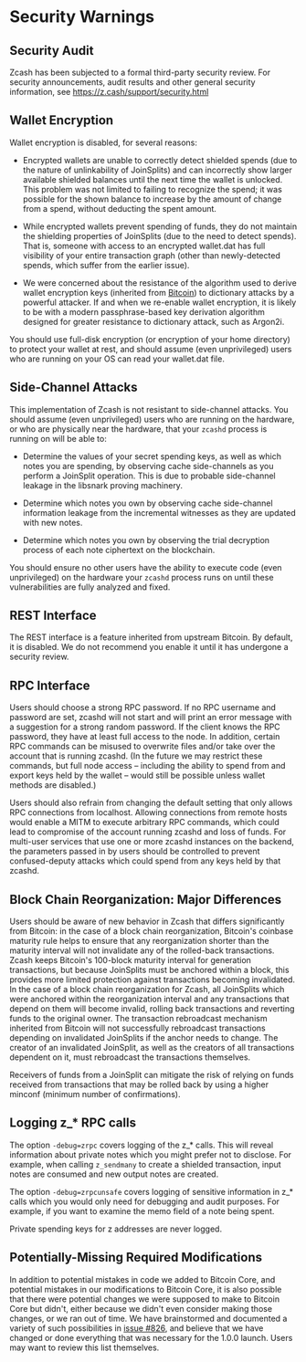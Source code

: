 Security Warnings
=================

Security Audit
--------------

Zcash has been subjected to a formal third-party security review. For security
announcements, audit results and other general security information, see
https://z.cash/support/security.html

Wallet Encryption
-----------------

Wallet encryption is disabled, for several reasons:

- Encrypted wallets are unable to correctly detect shielded spends (due to the
  nature of unlinkability of JoinSplits) and can incorrectly show larger
  available shielded balances until the next time the wallet is unlocked. This
  problem was not limited to failing to recognize the spend; it was possible
  for the shown balance to increase by the amount of change from a spend,
  without deducting the spent amount.

- While encrypted wallets prevent spending of funds, they do not maintain the
  shielding properties of JoinSplits (due to the need to detect spends). That
  is, someone with access to an encrypted wallet.dat has full visibility of
  your entire transaction graph (other than newly-detected spends, which suffer
  from the earlier issue).

- We were concerned about the resistance of the algorithm used to derive wallet
  encryption keys (inherited from
  [Bitcoin](https://bitcoin.org/en/secure-your-wallet)) to dictionary attacks
  by a powerful attacker. If and when we re-enable wallet encryption, it is
  likely to be with a modern passphrase-based key derivation algorithm designed
  for greater resistance to dictionary attack, such as Argon2i.

You should use full-disk encryption (or encryption of your home directory) to
protect your wallet at rest, and should assume (even unprivileged) users who
are running on your OS can read your wallet.dat file.

Side-Channel Attacks
--------------------

This implementation of Zcash is not resistant to side-channel attacks. You
should assume (even unprivileged) users who are running on the hardware, or who
are physically near the hardware, that your `zcashd` process is running on
will be able to:

- Determine the values of your secret spending keys, as well as which notes you
  are spending, by observing cache side-channels as you perform a JoinSplit
  operation. This is due to probable side-channel leakage in the libsnark
  proving machinery.

- Determine which notes you own by observing cache side-channel information
  leakage from the incremental witnesses as they are updated with new notes.

- Determine which notes you own by observing the trial decryption process of
  each note ciphertext on the blockchain.

You should ensure no other users have the ability to execute code (even
unprivileged) on the hardware your `zcashd` process runs on until these
vulnerabilities are fully analyzed and fixed.

REST Interface
--------------

The REST interface is a feature inherited from upstream Bitcoin.  By default,
it is disabled. We do not recommend you enable it until it has undergone a
security review.

RPC Interface
---------------

Users should choose a strong RPC password. If no RPC username and password are
set, zcashd will not start and will print an error message with a suggestion
for a strong random password. If the client knows the RPC password, they have
at least full access to the node. In addition, certain RPC commands can be
misused to overwrite files and/or take over the account that is running zcashd.
(In the future we may restrict these commands, but full node access – including
the ability to spend from and export keys held by the wallet – would still be
possible unless wallet methods are disabled.)

Users should also refrain from changing the default setting that only allows
RPC connections from localhost. Allowing connections from remote hosts would
enable a MITM to execute arbitrary RPC commands, which could lead to compromise
of the account running zcashd and loss of funds. For multi-user services that
use one or more zcashd instances on the backend, the parameters passed in by
users should be controlled to prevent confused-deputy attacks which could spend
from any keys held by that zcashd.

Block Chain Reorganization: Major Differences
---------------------------------------------

Users should be aware of new behavior in Zcash that differs significantly from
Bitcoin: in the case of a block chain reorganization, Bitcoin's coinbase
maturity rule helps to ensure that any reorganization shorter than the maturity
interval will not invalidate any of the rolled-back transactions. Zcash keeps
Bitcoin's 100-block maturity interval for generation transactions, but because
JoinSplits must be anchored within a block, this provides more limited
protection against transactions becoming invalidated. In the case of a block
chain reorganization for Zcash, all JoinSplits which were anchored within the
reorganization interval and any transactions that depend on them will become
invalid, rolling back transactions and reverting funds to the original owner.
The transaction rebroadcast mechanism inherited from Bitcoin will not
successfully rebroadcast transactions depending on invalidated JoinSplits if
the anchor needs to change. The creator of an invalidated JoinSplit, as well as
the creators of all transactions dependent on it, must rebroadcast the
transactions themselves.

Receivers of funds from a JoinSplit can mitigate the risk of relying on funds
received from transactions that may be rolled back by using a higher minconf
(minimum number of confirmations).

Logging z_* RPC calls
---------------------

The option `-debug=zrpc` covers logging of the z_* calls.  This will reveal
information about private notes which you might prefer not to disclose.  For
example, when calling `z_sendmany` to create a shielded transaction, input
notes are consumed and new output notes are created.

The option `-debug=zrpcunsafe` covers logging of sensitive information in z_*
calls which you would only need for debugging and audit purposes.  For example,
if you want to examine the memo field of a note being spent.

Private spending keys for z addresses are never logged.

Potentially-Missing Required Modifications
------------------------------------------

In addition to potential mistakes in code we added to Bitcoin Core, and
potential mistakes in our modifications to Bitcoin Core, it is also possible
that there were potential changes we were supposed to make to Bitcoin Core but
didn't, either because we didn't even consider making those changes, or we ran
out of time. We have brainstormed and documented a variety of such
possibilities in [issue #826](https://github.com/zcash/zcash/issues/826), and
believe that we have changed or done everything that was necessary for the
1.0.0 launch. Users may want to review this list themselves.
